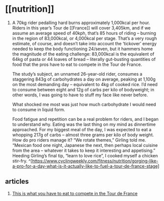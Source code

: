 # [[nutrition]]
1. A 70kg rider pedalling hard burns approximately 1,000kcal per hour. Riders in this year’s Tour de [[France]] will cover 3,405km, and if we assume an average speed of 40kph, that’s 85 hours of riding – burning in the region of 83,000kcal, or 4,000kcal per stage. That’s a very rough estimate, of course, and doesn’t take into account the ‘tickover’ energy needed to keep the body functioning 24/seven, but it hammers home the magnitude of the eating challenge: 83,000kcal is the equivalent of 64kg of pasta or 44 loaves of bread – literally gut-busting quantities of food that the pros have to eat to compete in the Tour de France.
   
   The study’s subject, an unnamed 26-year-old rider, consumes a staggering 843g of carbohydrates a day on average, peaking at 1,100g on the most demanding day – equivalent to 4kg of cooked rice. I’d need to consume between eight and 12g of carbs per kilo of bodyweight; in other words, I was going to have to stuff my face like never before.
   
   What shocked me most was just how much carbohydrate I would need to consume in liquid form.
   
   Food fatigue and repetition can be a real problem for riders, and I began to understand why. Eating was the last thing on my mind as dinnertime approached. For my biggest meal of the day, I was expected to eat a whopping 217g of carbs – almost three grams per kilo of body weight. How do pro riders manage it? “We rotate themes,” Girling told me. “Mexican food one night, Japanese the next, then perhaps local cuisine from the area – whatever it takes to keep it interesting and appetising.” Heeding Girling’s final tip, “learn to love rice”, I cooked myself a chicken stir-fry. ^[https://www.cyclingweekly.com/fitness/nutrition/gorging-like-a-pro-for-a-day-what-is-it-actually-like-to-fuel-a-tour-de-france-stage]

## articles
1. [This is what you have to eat to compete in the Tour de France](https://www.cyclingweekly.com/news/racing/tour-de-france/this-is-what-you-have-to-eat-to-compete-in-the-tour-de-france-182775)